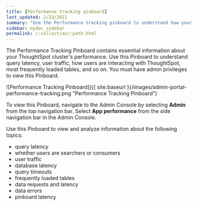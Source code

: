 ```yaml
---
title: [Performance tracking pinboard]
last_updated: 2/23/2021
summary: "Use the Performance tracking pinboard to understand how your ThoughtSpot cluster is performing."
sidebar: mydoc_sidebar
permalink: /:collection/:path.html
---
```

The Performance Tracking Pinboard contains essential information about your ThoughtSpot cluster's performance. Use this Pinboard to understand query latency, user traffic, how users are interacting with ThoughtSpot, most frequently loaded tables, and so on. You must have admin privileges to view this Pinboard.

![Performance Tracking Pinboard]({{ site.baseurl }}/images/admin-portal-performance-tracking.png "Performance Tracking Pinboard")

To view this Pinboard, navigate to the Admin Console by selecting **Admin** from the top navigation bar. Select **App performance** from the side navigation bar in the Admin Console.

Use this Pinboard to view and analyze information about the following topics:
- query latency
- whether users are searchers or consumers
- user traffic
- database latency
- query timeouts
- frequently loaded tables
- data requests and latency
- data errors
- pinboard latency
